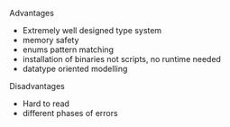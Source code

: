 Advantages
- Extremely well designed type system
- memory safety
- enums pattern matching
- installation of binaries not scripts, no runtime needed
- datatype oriented modelling

Disadvantages
- Hard to read
- different phases of errors
